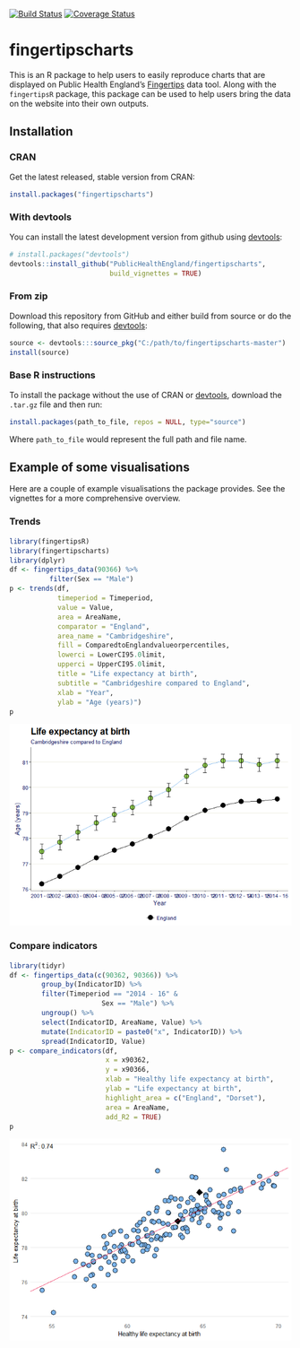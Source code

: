 
<!-- README.md is generated from README.Rmd. Please edit that file -->

[![Build
Status](https://travis-ci.org/PublicHealthEngland/fingertipscharts.svg)](https://travis-ci.org/PublicHealthEngland/fingertipscharts)
[![Coverage
Status](https://coveralls.io/repos/github/PublicHealthEngland/fingertipscharts/badge.svg?branch=master)](https://coveralls.io/github/PublicHealthEngland/fingertipscharts?branch=master)

# fingertipscharts

This is an R package to help users to easily reproduce charts that are
displayed on Public Health England’s
[Fingertips](http://fingertips.phe.org.uk/) data tool. Along with the
`fingertipsR` package, this package can be used to help users bring the
data on the website into their own outputs.

## Installation

### CRAN

Get the latest released, stable version from CRAN:

``` r
install.packages("fingertipscharts")
```

### With devtools

You can install the latest development version from github using
[devtools](https://github.com/hadley/devtools):

``` r
# install.packages("devtools")
devtools::install_github("PublicHealthEngland/fingertipscharts",
                         build_vignettes = TRUE)
```

### From zip

Download this repository from GitHub and either build from source or do
the following, that also requires
[devtools](https://github.com/hadley/devtools):

``` r
source <- devtools:::source_pkg("C:/path/to/fingertipscharts-master")
install(source)
```

### Base R instructions

To install the package without the use of CRAN or
[devtools](https://github.com/hadley/devtools), download the `.tar.gz`
file and then run:

``` r
install.packages(path_to_file, repos = NULL, type="source")
```

Where `path_to_file` would represent the full path and file name.

## Example of some visualisations

Here are a couple of example visualisations the package provides. See
the vignettes for a more comprehensive overview.

### Trends

``` r
library(fingertipsR)
library(fingertipscharts)
library(dplyr)
df <- fingertips_data(90366) %>%
          filter(Sex == "Male")
p <- trends(df,
            timeperiod = Timeperiod,
            value = Value,
            area = AreaName,
            comparator = "England",
            area_name = "Cambridgeshire",
            fill = ComparedtoEnglandvalueorpercentiles,
            lowerci = LowerCI95.0limit,
            upperci = UpperCI95.0limit,
            title = "Life expectancy at birth",
            subtitle = "Cambridgeshire compared to England",
            xlab = "Year",
            ylab = "Age (years)")
p
```

![](tools/README-trends-1.png)<!-- -->

### Compare indicators

``` r
library(tidyr)
df <- fingertips_data(c(90362, 90366)) %>%
        group_by(IndicatorID) %>%
        filter(Timeperiod == "2014 - 16" &
                       Sex == "Male") %>%
        ungroup() %>%
        select(IndicatorID, AreaName, Value) %>%
        mutate(IndicatorID = paste0("x", IndicatorID)) %>%
        spread(IndicatorID, Value)
p <- compare_indicators(df,
                        x = x90362,
                        y = x90366,
                        xlab = "Healthy life expectancy at birth",
                        ylab = "Life expectancy at birth",
                        highlight_area = c("England", "Dorset"),
                        area = AreaName,
                        add_R2 = TRUE)
p
```

![](tools/README-compare-indicators-1.png)<!-- -->
